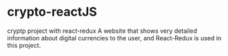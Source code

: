 # crypto-reactJS
cryptp project with react-redux 
A website that shows very detailed information about digital currencies to the user, and React-Redux is used in this project.
